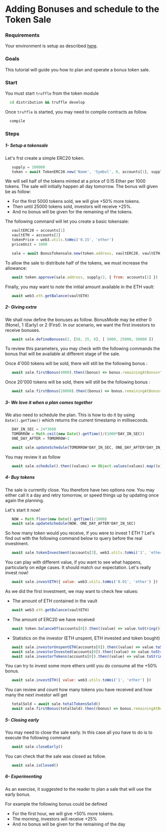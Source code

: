 
# Adding Bonuses and schedule to the Token Sale

### Requirements

Your environment is setup as described [here](./Tutorials.md#requirements).

### Goals

This tutorial will guide you how to plan and operate a bonus token sale.

### Start

You must start `truffle` from the token module
```bash
  cd distribution && truffle develop
```

Once `truffle` is started, you may need to compile contracts as follow.
```bash
  compile
```


### Steps

##### 1- Setup a tokensale

Let's frst create a simple ERC20 token.

```javascript
   supply = 100000
   token = await TokenERC20.new('Name', 'Symbol', 0, accounts[1], supply)
```

We will sell half of the tokens minted at a price of 0.15 Ether per 1000 tokens.
The sale will initially happen all day tomorrow.
The bonus will given be as follow:
- For the first 5000 tokens sold, we will give +50% more tokens.
- Then until 25000 tokens sold, investors will receive +25%.
- And no bonus will be given for the remaining of the tokens.

The following command will let you create a basic tokensale:

```javascript
   vaultERC20 = accounts[1]
   vaultETH = accounts[2]
   tokenPrice = web3.utils.toWei('0.15', 'ether')
   priceUnit = 1000

   sale = await BonusTokensale.new(token.address, vaultERC20, vaultETH, tokenPrice, priceUnit)
```

To allow the sale to distribute half of the tokens, we must increase the allowance:

```javascript
   await token.approve(sale.address, supply/2, { from: accounts[1] })
```

Finally, you may want to note the initial amount available in the ETH vault:
```javascript
   await web3.eth.getBalance(vaultETH)
```

##### 2- Giving extra

We shall now define the bonuses as follow.
BonusMode may be either 0 (None), 1 (Early) or 2 (First).
In our scenario, we want the first investors to receive bonuses.

```javascript
   await sale.defineBonuses(2, [50, 25, 0], [ 5000, 25000, 50000 ])
```

To review this parameters, you may check with the following commands the bonus that will be available at different stage of the sale.

Once 4'000 tokens will be sold, there will still be the following bonus :
```javascript
   await sale.firstBonus(4000).then((bonus) => bonus.remainingAtBonus+" tokens still at +"+bonus.bonus+"% bonus")
```

Once 20'000 tokens will be sold, there will still be the following bonus :
```javascript
   await sale.firstBonus(20000).then((bonus) => bonus.remainingAtBonus+" tokens still at +"+bonus.bonus+"% bonus")
```

##### 3- We love it when a plan comes together

We also need to schedule the plan. This is how to do it by using `Date().getTime()` which returns the current timestamp in milliseconds.

```javascript
   DAY_IN_SEC = 24*3600
   TOMORROW = Math.ceil(new Date().getTime()/(1000*DAY_IN_SEC))
   ONE_DAY_AFTER = TOMORROW+1

   await sale.updateSchedule(TOMORROW*DAY_IN_SEC, ONE_DAY_AFTER*DAY_IN_SEC)
```

You may review it as follow

```javascript
   await sale.schedule().then((values) => Object.values(values).map((v) => new Date(v * 1000)))
```

##### 4- Buy tokens

The sale is currently close. You therefore have two options now.
You may either call it a day and retry tomorrow, or speed things up by updating once again the planning.

Let's start it now!
```javascript
   NOW = Math.floor(new Date().getTime()/1000)
   await sale.updateSchedule(NOW, ONE_DAY_AFTER*DAY_IN_SEC)
```

So how many token would you receive, if you were to invest 1 ETH ?
Let's find out with the following command below to query before the real investment.

```javascript
   await sale.tokenInvestment(accounts[3], web3.utils.toWei('1', 'ether')).then((value) => value.toString())
```

You can play with different value, if you want to see what happens, particularly on edge cases.
It should match our expectation. Let's really invest now!

```javascript
   await sale.investETH({ value: web3.utils.toWei('0.01', 'ether') })
```

As we did the first investment, we may want to check few values:

- The amount of ETH contained in the vault
```javascript
   await web3.eth.getBalance(vaultETH)
```

- The amount of ERC20 we have received
```javascript
   await token.balanceOf(accounts[0]).then((value) => value.toString())
```

- Statistics on the investor (ETH unspent, ETH invested and token bought)
```javascript
   await sale.investorUnspentETH(accounts[0]).then((value) => value.toString())
   await sale.investorInvested(accounts[0]).then((value) => value.toString())
   await sale.investorTokens(accounts[0]).then((value) => value.toString())
```

You can try to invest some more ethers until you do consume all the +50% bonus.

```javascript
   await sale.investETH({ value: web3.utils.toWei('1', 'ether') })
```

You can review and count how many tokens you have received and how many the next investor will get

```javascript
   totalSold = await sale.totalTokensSold()
   await sale.firstBonus(totalSold).then((bonus) => bonus.remainingAtBonus+" tokens still at +"+bonus.bonus+"% bonus")
```

##### 5- Closing early

You may need to close the sale early.
In this case all you have to do is to execute the following command

```javascript
   await sale.closeEarly()
```

You can check that the sale was closed as follow.

```javascript
   await sale.isClosed()
```

##### 6- Experimenting

As an exercise, it suggested to the reader to plan a sale that will use the early bonus.

For example the following bonus could be defined
- For the first hour, we will give +50% more tokens.
- The morning, investors will receive +25%
- And no bonus will be given for the remaining of the day

